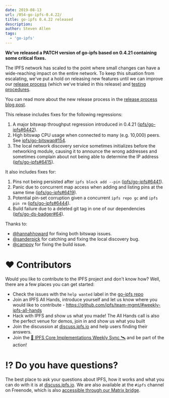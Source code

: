 ```yaml
---
date: 2019-08-13
url: /054-go-ipfs-0.4.22/
title: go-ipfs 0.4.22 released
description:
author: Steven Allen
tags:
  - 'go-ipfs'
---
```


**We've released a PATCH version of go-ipfs based on 0.4.21 containing some critical fixes.**

The IPFS network has scaled to the point where small changes can have a wide-reaching impact on the entire network. To keep this situation from escalating, we've put a hold on releasing new features until we can improve our [release process](https://github.com/ipfs/go-ipfs/blob/master/docs/releases.md) (which we've trialed in this release) and [testing procedures](https://github.com/ipfs/go-ipfs/issues/6483).

You can read more about the new release process in the [release process blog post](/blog/2019-08-14-ipfs-release-process/).

This release includes fixes for the following regressions:

1. A major bitswap throughput regression introduced in 0.4.21 ([ipfs/go-ipfs#6442](https://github.com/ipfs/go-ipfs/issues/6442)).
2. High bitswap CPU usage when connected to many (e.g. 10,000) peers. See [ipfs/go-bitswap#154](https://github.com/ipfs/go-bitswap/issues/154).
3. The local network discovery service sometimes initializes before the networking module, causing it to announce the wrong addresses and sometimes complain about not being able to determine the IP address ([ipfs/go-ipfs#6415](https://github.com/ipfs/go-ipfs/pull/6415)).

It also includes fixes for:

1. Pins not being persisted after `ipfs block add --pin` ([ipfs/go-ipfs#6441](https://github.com/ipfs/go-ipfs/pull/6441)).
2. Panic due to concurrent map access when adding and listing pins at the same time ([ipfs/go-ipfs#6419](https://github.com/ipfs/go-ipfs/pull/6419)).
3. Potential pin-set corruption given a concurrent `ipfs repo gc` and `ipfs pin rm` ([ipfs/go-ipfs#6444](https://github.com/ipfs/go-ipfs/pull/6444)).
4. Build failure due to a deleted git tag in one of our dependencies ([ipfs/go-ds-badger#64](https://github.com/ipfs/go-ds-badger/pull/65)).

Thanks to:

- [@hannahhoward](https://github.com/hannahhoward) for fixing both bitswap issues.
- [@sanderpick](https://github.com/sanderpick) for catching and fixing the local discovery bug.
- [@campoy](https://github.com/campoy) for fixing the build issue.

# ❤️ Contributors

Would you like to contribute to the IPFS project and don't know how? Well, there are a few places you can get started:

- Check the issues with the `help wanted` label in the [go-ipfs repo](https://github.com/ipfs/go-ipfs/issues?q=is%3Aopen+is%3Aissue+label%3A%22help+wanted%22)
- Join an IPFS All Hands, introduce yourself and let us know where you would like to contribute - https://github.com/ipfs/team-mgmt/#weekly-ipfs-all-hands
- Hack with IPFS and show us what you made! The All Hands call is also the perfect venue for demos, join in and show us what you built
- Join the discussion at [discuss.ipfs.io](https://discuss.ipfs.io/) and help users finding their answers.
- Join the [🚀 IPFS Core Implementations Weekly Sync 🛰](https://github.com/ipfs/team-mgmt/issues/992) and be part of the action!

# ⁉️ Do you have questions?

The best place to ask your questions about IPFS, how it works and what you can do with it is at [discuss.ipfs.io](http://discuss.ipfs.io). We are also available at the `#ipfs` channel on Freenode, which is also [accessible through our Matrix bridge](https://riot.im/app/#/room/#freenode_#ipfs:matrix.org).

